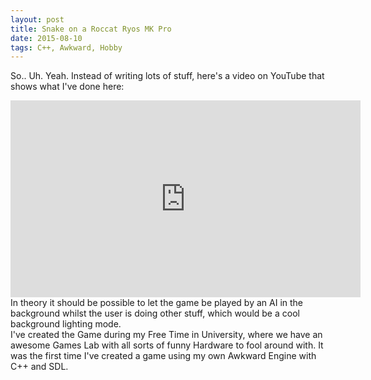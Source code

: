 ```yaml
---
layout: post
title: Snake on a Roccat Ryos MK Pro
date: 2015-08-10
tags: C++, Awkward, Hobby
---
```

So.. Uh. Yeah. Instead of writing lots of stuff, here's a video on YouTube that shows what I've done here:
<center><iframe width="560" height="315" src="https://www.youtube.com/embed/l1b0mLjcS3o?rel=0" frameborder="0" allowfullscreen></iframe></center>
 In theory it should be possible to let the game be played by an AI in the background whilst the user is doing other stuff, which would be a cool background lighting mode. <br>
 I've created the Game during my Free Time in University, where we have an awesome Games Lab with all sorts of funny Hardware to fool around with. It was the first time I've created a game using my own Awkward Engine with C++ and SDL.